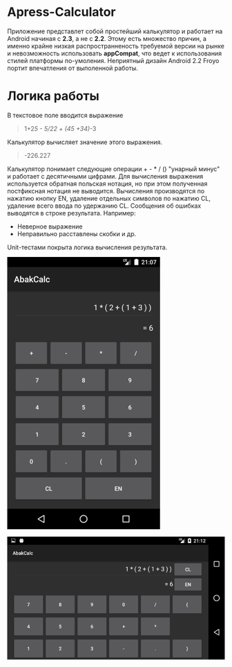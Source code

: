 # Apress-Calculator

Приложение представлет собой простейший калькулятор и работает на Android начиная с **2.3**, а не с **2.2**.
Этому есть множество причин, а именно крайне низкая распространненость требуемой версии на рынке
и невозможность использовать **appCompat**, что ведет к использования стилей платформы по-умоления.
Неприятный дизайн Android 2.2 Froyo портит впечатления от выполенной работы.

# Логика работы

В текстовое поле вводится выражение
> 1+2*5 - 5/22 + (45 +34)*-3

Калькулятор вычисляет значение этого выражения.
> -226.227

Калькулятор понимает следующие операции + - * / () "унарный минус" и работает с десятичными цифрами.
Для вычисления выражения используется обратная польская нотация, но при этом полученная постфиксная нотация не выводится.
Вычисления производятся по нажатию кнопку EN, удаление отдельных символов по нажатию CL, удаление всего ввода по удержанию CL.
Сообщения об ошибках выводятся в строке результата. Например:
- Неверное выражение
- Неправильно расставлены скобки
и др.

Unit-тестами покрыта логика вычисления результата.

![Демонстрация](/art/main-screen-portrait.png)

![Демонстрация](/art/main-screen-landscape.png)